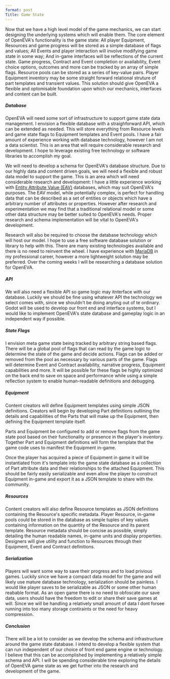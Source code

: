 ```yaml
---
format: post
Title: Game State
---
```

Now that we have a high level model of the game mechanics, we can start designing the underlying systems which will enable them. The core element of OpenEVA's functionality is the game state: All player Equipment, Resources and game progress will be stored as a simple database of flags and values; All Events and player interaction will involve modifying game state in some way; And in-game interfaces will be reflections of the current state. Game progress, Contract and Event completion or availability, Event choice options, outcomes and more can be tracked by an array of simple flags. Resource pools can be stored as a series of key-value pairs. Player Equipment inventory may be some straight forward relational struture of part templates and transient values. This solution should give OpenEVA a flexible and optomisable foundation upon which our mechanics, interfaces and content can be built.

##### Database

OpenEVA will need some sort of infrastructure to support game state data management. I envision a flexible database with a straighforward API, which can be extended as needed. This will store everything from Resource levels and game state flags to Equipment templates and Event pools. I have a fair amount of experience working with database technology, however I am not a data scientist. This is an area that will require considerable research and development. I hope to leverage existing free technology or software libraries to accomplish my goal.

We will need to develop a schema for OpenEVA's database structure. Due to our highly data and content driven goals, we will need a flexible and robust data model to support the game. This is an area which will need considerable research and development: I have a little experience working with <a href="https://en.wikipedia.org/wiki/Entity%E2%80%93attribute%E2%80%93value_model">Entity Attribute Value (EAV)</a> databases, which may suit OpenEVA's purposes. The EAV model, while potentially complex, is perfect for handling data that can be described as a set of entities or objects which have a arbitrary number of attributes or properties. However after research and experimentation we may find that a traditional relational model or some other data structure may be better suited to OpenEVA's needs. Proper research and schema implementation will be vital to OpenEVA's development.

Research will also be required to choose the database technology which will host our model. I hope to use a free software database solution or library to help with this. There are many existing technologies available and there is no need to reinvent the wheel. I have experience with <a href="https://mariadb.org/">MariaDB</a> in my professional career, however a more lightweight solution may be preferred. Over the coming weeks I will be researching a database solution for OpenEVA.

##### API

We will also need a flexible API so game logic may itnterface with our database. Luckily we should be fine using whatever API the technology we select comes with, since we shouldn't be doing anyting out of te ordinary. Godot will be used to develop our front end and interface systems, but I would like to implement OpenEVA's state database and gameplay logic in an independent way if possible.

##### State Flags

I envision meta game state being tracked by arbitrary string based flags. There will be a global pool of flags that can read by the game logic to determine the state of the game and decide actions. Flags can be added or removed from the pool as necessary by various parts of the game. Flags will determine Event and Contract availability, narrative progress, Equipment capabilities and more. It will be possible for these flags be highly optimized on the back end to save on space and performance while using a simple reflection system to enable human-readable definitions and debugging.

##### Equipment 

Content creators will define Equipment templates using simple JSON definitions. Creators will begin by developing Part definitions outlining the details and capabilities of the Parts that will make up the Equipment, then defining the Equipment template itself.

Parts and Equipment be configured to add or remove flags from the game state pool based on their functionality or presence in the player's inventory. Together Part and Equipment definitions will form the template that the game code uses to manifest the Equipment in-game.

Once the player has acquired a piece of Equipment in game it will be instantiated from it's template into the game state database as a collection of Part attribute data and their relationships to the attached Equipment. This should be fairly easily serializable and even allow the player to construct Equipment in-game and export it as a JSON template to share with the community.

##### Resources

Content creators will also define Resource templates as JSON definitions containing the Resource's specific metadata. Player Resource, in-game pools could be stored in the database as simple tuples of key values containing information on the quantity of the Resource and its parent template. Resource metadata should be concise as possible, simply detailing the human readable names, in-game units and display properties. Designers will give utility and function to Resources through their Equipment, Event and Contract definitions.

##### Serialization

Players will want some way to save their progress and to load privious games. Luckily since we have a compact data model for the game and will likely use mature database technology, serialization should be painless. I would like player saves to be serializable as JSON or some other human reabable format. As an open game there is no need to obfoscate our save data, users should have the freedom to edit or share their save games at will. Since we will be handling a relatively small amount of data I dont forsee running into too many storage contiraints or the need for heavy compression.

##### Conclusion

There will be a lot to consider as we develop the schema and infrastructure around the game state database. I intend to develop a flexible system that can run independent of our choice of front end game engine or technology. I believe that this can be accomplished by implementing a relatively simple schema and API. I will be spending considerable time exploring the details of OpenEVA game state as we get further into the research and development of the game. 
